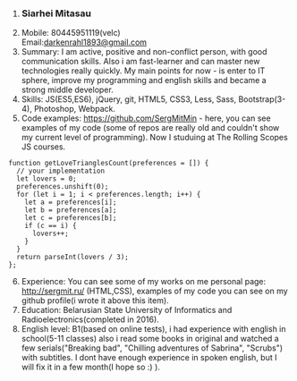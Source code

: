 1. ### Siarhei Mitasau
2. Mobile: 80445951119(velc) <br>
   Email:darkenrahl1893@gmail.com
3. Summary: I am active, positive and non-conflict person, with good communication skills. Also i am fast-learner and can master new technologies really quickly. My main points for now - is enter to IT sphere, improve my programming and english skills and became a strong middle developer.
4. Skills: JS(ES5,ES6), jQuery, git, HTML5, CSS3, Less, Sass, Bootstrap(3-4), Photoshop, Webpack.
5. Code examples: https://github.com/SergMitMin - here, you can see examples of my code (some of repos are really old and couldn't show my current level of programming). Now I studuing at The Rolling Scopes JS courses.

```
function getLoveTrianglesCount(preferences = []) {
  // your implementation
  let lovers = 0;
  preferences.unshift(0);
  for (let i = 1; i < preferences.length; i++) {
    let a = preferences[i];
    let b = preferences[a];
    let c = preferences[b];
    if (c == i) {
      lovers++;
    }
  }
  return parseInt(lovers / 3);
};
```

6. Experience: You can see some of my works on me personal page: http://sergmit.ru/ (HTML,CSS), examples of my code you can see on my github profile(i wrote it above this item).
7. Education: Belarusian State University of Informatics and Radioelectronics(completed in 2016).
8. English level: B1(based on online tests), i had experience with english in school(5-11 classes) also i read some books in original and watched a few serials("Breaking bad", "Chilling adventures of Sabrina", "Scrubs") with subtitles. I dont have enough experience in spoken english, but I will fix it in a few month(I hope so :) ).
